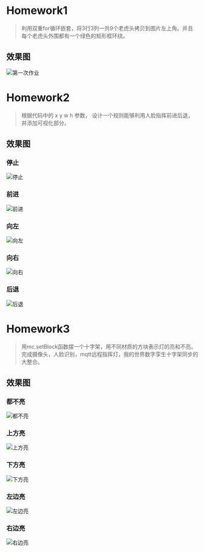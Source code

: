 # Homework1
>利用双重for循环嵌套，将3行3列一共9个老虎头拷贝到图片左上角。并且每个老虎头外围都有一个绿色的矩形框环绕。
## 效果图
![第一次作业](./HW01/result.jpg "第一次作业")
# Homework2
>根据代码中的 x y w h 参数， 设计一个规则能够利用人脸指挥前进后退，并添加可视化部分。
## 效果图
### 停止
![停止](./HW02/result/standby.png "停止")
### 前进
![前进](./HW02/result/forward.png "前进")
### 向左
![向左](./HW02/result/left.png "向左")
### 向右
![向右](./HW02/result/right.png "向右")
### 后退
![后退](./HW02/result/backward.png "后退")
# Homework3
>用mc.setBlock函数摆一个十字架，用不同材质的方块表示灯的亮和不亮。 完成摄像头，人脸识别，mqtt远程指挥灯，我的世界数字孪生十字架同步的大整合。
## 效果图
### 都不亮
![都不亮](./HW03/result/no.jpg "都不亮")
### 上方亮
![上方亮](./HW03/result/top.jpg "上方亮")
### 下方亮
![下方亮](./HW03/result/down.jpg "下方亮")
### 左边亮
![左边亮](./HW03/result/left.jpg "左边亮")
### 右边亮
![右边亮](./HW03/result/right.jpg "右边亮")
